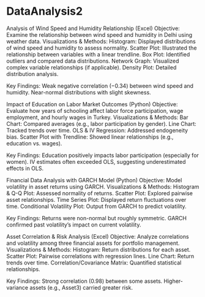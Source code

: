 # DataAnalysis2

Analysis of Wind Speed and Humidity Relationship (Excel) Objective: Examine the relationship between wind speed and humidity in Delhi using weather data.
Visualizations & Methods: Histogram: Displayed distributions of wind speed and humidity to assess normality. Scatter Plot: Illustrated the relationship between variables with a linear trendline. Box Plot: Identified outliers and compared data distributions. Network Graph: Visualized complex variable relationships (if applicable). Density Plot: Detailed distribution analysis.

Key Findings: Weak negative correlation (−0.34) between wind speed and humidity. Near-normal distributions with slight skewness.

Impact of Education on Labor Market Outcomes (Python) Objective: Evaluate how years of schooling affect labor force participation, wage employment, and hourly wages in Turkey.
Visualizations & Methods: Bar Chart: Compared averages (e.g., labor participation by gender). Line Chart: Tracked trends over time. OLS & IV Regression: Addressed endogeneity bias. Scatter Plot with Trendline: Showed linear relationships (e.g., education vs. wages).

Key Findings: Education positively impacts labor participation (especially for women). IV estimates often exceeded OLS, suggesting underestimated effects in OLS.

Financial Data Analysis with GARCH Model (Python) Objective: Model volatility in asset returns using GARCH.
Visualizations & Methods: Histogram & Q-Q Plot: Assessed normality of returns. Scatter Plot: Explored pairwise asset relationships. Time Series Plot: Displayed return fluctuations over time. Conditional Volatility Plot: Output from GARCH to predict volatility.

Key Findings: Returns were non-normal but roughly symmetric. GARCH confirmed past volatility’s impact on current volatility.

Asset Correlation & Risk Analysis (Excel) Objective: Analyze correlations and volatility among three financial assets for portfolio management.
Visualizations & Methods: Histogram: Return distributions for each asset. Scatter Plot: Pairwise correlations with regression lines. Line Chart: Return trends over time. Correlation/Covariance Matrix: Quantified statistical relationships.

Key Findings: Strong correlation (0.98) between some assets. Higher-variance assets (e.g., Asset3) carried greater risk.
